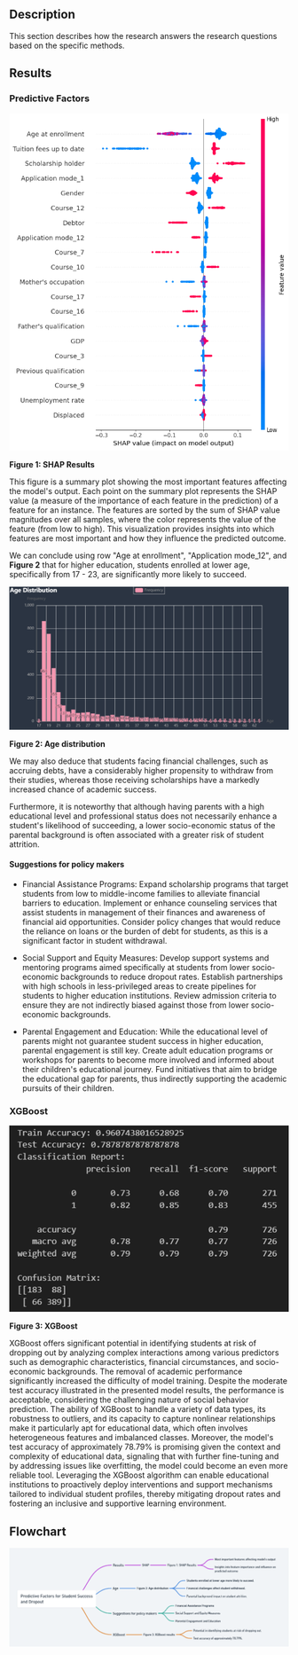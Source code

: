 ## Description
This section describes how the research answers the research questions based on the specific methods.

## Results

### Predictive Factors

<img src="SHAP.png" alt="SHAP">

**Figure 1: SHAP Results**

This figure is a summary plot showing the most important features affecting the model's output. Each point on the summary plot represents the SHAP value (a measure of the importance of each feature in the prediction) of a feature for an instance. The features are sorted by the sum of SHAP value magnitudes over all samples, where the color represents the value of the feature (from low to high). This visualization provides insights into which features are most important and how they influence the predicted outcome.

We can conclude using row "Age at enrollment", "Application mode_12", and **Figure 2** that for higher education, students enrolled at lower age, specifically from 17 - 23, are significantly more likely to succeed.

<img src="Age.png" alt="Age">

**Figure 2: Age distribution**

We may also deduce that students facing financial challenges, such as accruing debts, have a considerably higher propensity to withdraw from their studies, whereas those receiving scholarships have a markedly increased chance of academic success.

Furthermore, it is noteworthy that although having parents with a high educational level and professional status does not necessarily enhance a student's likelihood of succeeding, a lower socio-economic status of the parental background is often associated with a greater risk of student attrition.

#### Suggestions for policy makers

- Financial Assistance Programs:
  Expand scholarship programs that target students from low to middle-income families to alleviate financial barriers to education.
  Implement or enhance counseling services that assist students in management of their finances and awareness of financial aid opportunities.
  Consider policy changes that would reduce the reliance on loans or the burden of debt for students, as this is a significant factor in student withdrawal.

- Social Support and Equity Measures:
   Develop support systems and mentoring programs aimed specifically at students from lower socio-economic backgrounds to reduce dropout rates.
   Establish partnerships with high schools in less-privileged areas to create pipelines for students to higher education institutions.
   Review admission criteria to ensure they are not indirectly biased against those from lower socio-economic backgrounds.
  
- Parental Engagement and Education:
While the educational level of parents might not guarantee student success in higher education, parental engagement is still key.
  Create adult education programs or workshops for parents to become more involved and informed about their children's educational journey.
  Fund initiatives that aim to bridge the educational gap for parents, thus indirectly supporting the academic pursuits of their children.
  
### XGBoost

<img src="XGBoost.png" alt="XGBoost">

**Figure 3: XGBoost**

XGBoost offers significant potential in identifying students at risk of dropping out by analyzing complex interactions among various predictors such as demographic characteristics, financial circumstances, and socio-economic backgrounds. The removal of academic performance significantly increased the difficulty of model training. Despite the moderate test accuracy illustrated in the presented model results, the performance is acceptable, considering the challenging nature of social behavior prediction. The ability of XGBoost to handle a variety of data types, its robustness to outliers, and its capacity to capture nonlinear relationships make it particularly apt for educational data, which often involves heterogeneous features and imbalanced classes. Moreover, the model's test accuracy of approximately 78.79% is promising given the context and complexity of educational data, signaling that with further fine-tuning and by addressing issues like overfitting, the model could become an even more reliable tool. Leveraging the XGBoost algorithm can enable educational institutions to proactively deploy interventions and support mechanisms tailored to individual student profiles, thereby mitigating dropout rates and fostering an inclusive and supportive learning environment.

## Flowchart
<img src="Flowchart.png" alt="Flowchart">
